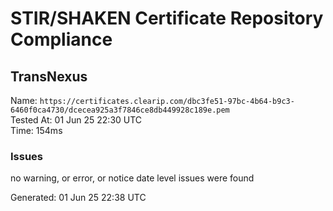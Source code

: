 # STIR/SHAKEN Certificate Repository Compliance

## TransNexus

Name: `https://certificates.clearip.com/dbc3fe51-97bc-4b64-b9c3-6460f0ca4730/dcecea925a3f7846ce8db449928c189e.pem`\
Tested At: 01 Jun 25 22:30 UTC\
Time: 154ms

### Issues

no warning, or error, or notice date level issues were found

Generated: 01 Jun 25 22:38 UTC